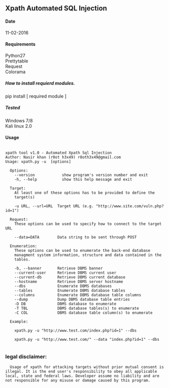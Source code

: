 ## Xpath Automated SQL Injection
#### Date 
11-02-2016
#### Requirements
Python27<br />
Prettytable<br />
Request<br />
Colorama<br/>
##### How to install requierd modules.
pip install [ required module ] <br />
##### Tested
Windows 7/8 <br />
Kali linux 2.0
#### Usage
<pre><code>
xpath tool v1.0 - Automated Xpath Sql Injection
Author: Nasir khan (r0ot h3x49) r0oth3x49@gmail.com
Usage: xpath.py -u <target> [options]

  Options:
    --version            show program's version number and exit
    -h, --help           show this help message and exit

  Target:
    At least one of these options has to be provided to define the
    target(s)

    -u URL, --url=URL  Target URL (e.g. "http://www.site.com/vuln.php?id=1")

  Request:
    These options can be used to specify how to connect to the target URL

    --data=DATA        Data string to be sent through POST

  Enumeration:
    These options can be used to enumerate the back-end database
    managment system information, structure and data contained in the
    tables.

    -b, --banner       Retrieve DBMS banner
    --current-user     Retrieve DBMS current user
    --current-db       Retrieve DBMS current database
    --hostname         Retrieve DBMS server hostname
    --dbs              Enumerate DBMS databases
    --tables           Enumerate DBMS database tables
    --columns          Enumerate DBMS database table columns
    --dump             Dump DBMS database table entries
    -D DB              DBMS database to enumerate
    -T TBL             DBMS database tables(s) to enumerate
    -C COL             DBMS database table column(s) to enumerate
    
  Example:<br />
    xpath.py -u "http://www.test.com/index.php?id=1" --dbs<br />
    xpath.py -u "http://www.test.com/" --data "index.php?id=1" --dbs
  </pre></code>
###  legal disclaimer:
      Usage of xpath for attacking targets without prior mutual consent is illegal. It is the end user's responsibility to obey all applicable local, state and federal laws. Developer assume no liability and are not responsible for any misuse or damage caused by this program.
